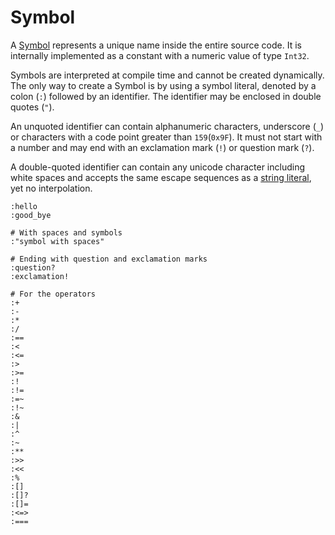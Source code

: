 # Symbol

A [Symbol](http://crystal-lang.org/api/Symbol.html) represents a unique name inside the entire source code.
It is internally implemented as a constant with a numeric value of type `Int32`.

Symbols are interpreted at compile time and cannot be created dynamically. The only way to create a Symbol is by using a symbol literal, denoted by a colon (`:`) followed by an identifier. The identifier may be enclosed in double quotes (`"`).

An unquoted identifier can contain alphanumeric characters, underscore (`_`) or characters with a code point greater than `159`(`0x9F`). It must not start with a number and may end with an exclamation mark (`!`) or question mark (`?`).

A double-quoted identifier can contain any unicode character including white spaces and accepts the same escape sequences as a [string literal](./string.html), yet no interpolation.


```crystal
:hello
:good_bye

# With spaces and symbols
:"symbol with spaces"

# Ending with question and exclamation marks
:question?
:exclamation!

# For the operators
:+
:-
:*
:/
:==
:<
:<=
:>
:>=
:!
:!=
:=~
:!~
:&
:|
:^
:~
:**
:>>
:<<
:%
:[]
:[]?
:[]=
:<=>
:===
```
